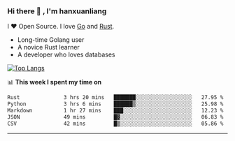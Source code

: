 ### Hi there 👋 , I'm hanxuanliang

<!--
**hanxuanliang/hanxuanliang** is a ✨ _special_ ✨ repository because its `README.md` (this file) appears on your GitHub profile.

Here are some ideas to get you started:

- 🔭 I’m currently working on ...
- 🌱 I’m currently learning ...
- 👯 I’m looking to collaborate on ...
- 🤔 I’m looking for help with ...
- 💬 Ask me about ...
- 📫 How to reach me: ...
- 😄 Pronouns: ...
- ⚡ Fun fact: ...
-->
I ❤ Open Source. I love [Go](https://golang.org) and [Rust](https://www.rust-lang.org/zh-CN/).

* Long-time Golang user
* A novice Rust learner
* A developer who loves databases

[![Top Langs](https://github-readme-stats.vercel.app/api?username=hanxuanliang&show_icons=true&count_private=true&line_height=40)](https://github.com/anuraghazra/github-readme-stats)

📊 **This week I spent my time on**
<!--START_SECTION:waka-->

```txt
Rust              3 hrs 20 mins   ███████░░░░░░░░░░░░░░░░░░   27.95 %
Python            3 hrs 6 mins    ██████▒░░░░░░░░░░░░░░░░░░   25.98 %
Markdown          1 hr 27 mins    ███░░░░░░░░░░░░░░░░░░░░░░   12.23 %
JSON              49 mins         █▓░░░░░░░░░░░░░░░░░░░░░░░   06.83 %
CSV               42 mins         █▒░░░░░░░░░░░░░░░░░░░░░░░   05.86 %
```

<!--END_SECTION:waka-->

***
